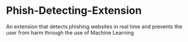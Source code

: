 # Phish-Detecting-Extension
An extension that detects phishing websites in real time and prevents the user from harm through the use of Machine Learning
